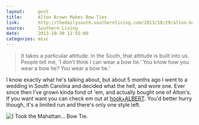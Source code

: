 ```yaml
---
layout:     post
title:      Alton Brown Makes Bow Ties
link:       http://thedailysouth.southernliving.com/2013/10/29/alton-brown-makes-bow-ties/
source:     Southern Living
date:       2013-10-30 11:55:00
categories: misc
---
```


> It takes a particular attitude. In the South, that attitude is built into us.
> People tell me, ‘I don’t think I can wear a bow tie.’ You know how you wear a bow tie? You wear a bow tie.’

I know exactly what he's talking about, but about 5 months ago I went to a wedding in South Carolina and decided what the hell, and wore one. Ever since then I've grown kinda fond of 'em, and actually bought one of Alton's. If you want want you can check em out at [hook+ALBERT][ha-link]. You'd better hurry though, it's a limited run and there's only one style left.

<img src="/images/2013/10/alton-brown-bowtie.jpg" title="I Took the Mahattan... Bow Tie." class="img-block img-thumbnail">

[ha-link]: http://www.hookandalbert.com//Alton-Brown-Bow-Ties-By-CID312.aspx
